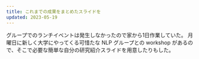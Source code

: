 ```yaml
---
title: これまでの成果をまとめたスライドを
updated: 2023-05-19
---
```


グループでのランチイベントは発生しなかったので家から1日作業していた。
月曜日に新しく大学にやってくる可惜たな NLP グループとの workshop があるので、そこで必要な簡単な自分の研究紹介スライドを用意したりもした。
